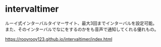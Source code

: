 # intervaltimer
ルーイ式インターバルタイマーサイト、最大3回までインターバルを設定可能。また、そのインターバルでなにをするのかをも音声で通知してくれる優れもの。

https://rooyrooy123.github.io/intervaltimer/index.html
